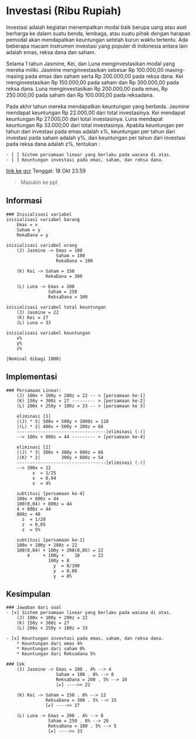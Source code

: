 # Investasi (Ribu Rupiah)                                           

Investasi adalah kegiatan menempatkan modal baik berupa uang atau aset berharga ke dalam suatu benda, lembaga, atau suatu pihak dengan harapan pemodal akan mendapatkan keuntungan setelah kurun waktu tertentu. Ada beberapa macam instrumen investasi yang populer di Indonesia antara lain adalah emas, reksa dana dan saham.

Selama 1 tahun Jasmine, Kei, dan Luna menginvestasikan modal yang mereka miliki. Jasmine menginvestasikan sebesar Rp 100.000,00 masing-masing pada emas dan saham serta Rp 200.000,00 pada reksa dana. Kei menginvestasikan Rp 150.000,00 pada saham dan Rp 300.000,00 pada reksa dana. Luna menginvestasikan Rp 200.000,00 pada emas, Rp 250.000,00 pada saham dan Rp 100.000,00 pada reksadana. 

Pada akhir tahun mereka mendapatkan keuntungan yang berbeda. Jasmine mendapat keuntungan Rp 22.000,00 dari total investasinya. Kei mendapat keuntungan Rp 27.000,00 dari total investasinya. Luna mendapat keuntungan Rp 33.000,00 dari total investasinya. Apabila keuntungan per tahun dari investasi pada emas adalah x%, keuntungan per tahun dari investasi pada saham adalah y%, dan keuntungan per tahun dari investasi pada reksa dana adalah z%, tentukan : 

    - [ ] Sistem persamaan linear yang berlaku pada wacana di atas.
    - [ ] Keuntungan investasi pada emas, saham, dan reksa dana.

[link ke gcr](https://classroom.google.com/u/0/c/MzczNDIwNzU5NjQ1/a/NDExMDAyNDc1NDI5/details)
Tenggat: 18 Okt 23.59
> Masukin ke ppt

## Informasi
    ### Inisialisasi variabel
    inisialisasi variabel barang
        Emas = x
        Saham = y
        RekaDana = y

    inisialisasi variabel orang
        (J) Jasmine -> Emas = 100
                       Saham = 100
                       RekaDana = 200

        (K) Kei -> Saham = 150
                   RekaDana = 300

        (L) Luna -> Emas = 200
                    Saham = 250
                    ReksaDana = 100

    inisialisasi variabel total keuntungan
        (J) Jasmine = 22
        (K) Kei = 27
        (L) Luna = 33

    inisialisasi variabel keuntungan
        x%
        y%
        z%
    
    |Nominal dibagi 1000|

## Implementasi
    ### Persamaan Linear:
        (J) 100x + 100y + 200z = 22 -- > [persamaan ke-1]
        (K) 150y + 300z = 27 --------- > [persamaan ke-2]
        (L) 200x + 250y + 100z = 33 -- > [persamaan ke 3]

        eliminasi [1]
        |(J) * 5| 500x + 500y + 1000z = 110
        |(L) * 2| 400x + 500y + 200z = 66
        ----------------------------------[eliminasi (-)]
        --> 100x + 800z = 44 --------- > [persamaan ke-4]

        eliminasi [2]
        |(J) * 3| 300x + 300y + 600z = 66
        |(K) * 2|        300y + 600z = 54
        ----------------------------------[eliminasi (-)]
        --> 300x = 12
              x  = 1/25
              x  = 0,04 
              x  = 4%

        subtitusi [persamaan ke-4]
        100x + 800z = 44
        100(0,04) + 800z = 44
        4 + 800z = 44
        800z = 40
          z  = 1/20 
          z  = 0,05 
          z  = 5%

        subtitusi [persamaan ke-1]  
        100x + 100y + 200z = 22
        100(0,04) + 100y + 200(0,05) = 22
            4     + 100y +    10     = 22
                    100y = 8
                      y  = 8/100
                      y  = 0,08
                      y  = 8%

## Kesimpulan
    ### Jawaban dari soal
    - [x] Sistem persamaan linear yang berlaku pada wacana di atas.
        (J) 100x + 100y + 200z = 22
        (K) 150y + 300z = 27
        (L) 200x + 250y + 100z = 33

    - [x] Keuntungan investasi pada emas, saham, dan reksa dana.
        * Keuntungan dari emas 4%
        * Keuntungan dari saham 8%
        * Keuntungan dari Reksadana 5%

    ### Cek
        (J) Jasmine -> Emas = 100 . 4% --> 4
                       Saham = 100 . 8% --> 8
                       ReksaDana = 200 . 5% --> 10
                       [✔️] ---->> 22

        (K) Kei -> Saham = 150 . 8% --> 12
                   ReksaDana = 300 . 5% --> 15
                   [✔️] ---->> 27

        (L) Luna -> Emas = 200 . 4% --> 8
                    Saham = 250 . 8% --> 20
                    ReksaDana = 100 . 5% --> 5
                    [✔️] ---->> 33

<!-- Cek semua -->